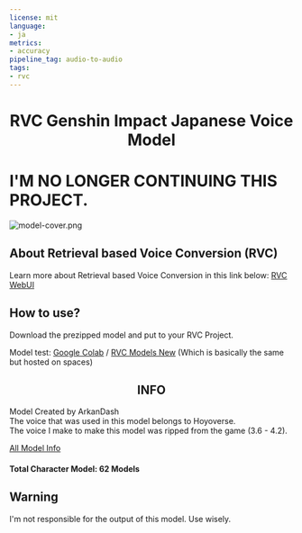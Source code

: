 ```yaml
---
license: mit
language:
- ja
metrics:
- accuracy
pipeline_tag: audio-to-audio
tags:
- rvc
---
```

# <center> RVC Genshin Impact Japanese Voice Model
# I'M NO LONGER CONTINUING THIS PROJECT.
![model-cover.png](https://huggingface.co/ArkanDash/rvc-genshin-impact/resolve/main/model-cover.png)

## About Retrieval based Voice Conversion (RVC)
Learn more about Retrieval based Voice Conversion in this link below:
[RVC WebUI](https://github.com/RVC-Project/Retrieval-based-Voice-Conversion-WebUI)

## How to use? 
Download the prezipped model and put to your RVC Project.

Model test: [Google Colab](https://colab.research.google.com/drive/110kiMZTdP6Ri1lY9-NbQf17GVPPhHyeT?usp=sharing) / [RVC Models New](https://huggingface.co/spaces/ArkanDash/rvc-models-new) (Which is basically the same but hosted on spaces)

## <center> INFO

Model Created by ArkanDash<br />
The voice that was used in this model belongs to Hoyoverse.<br />
The voice I make to make this model was ripped from the game (3.6 - 4.2).

[All Model Info](https://huggingface.co/ArkanDash/rvc-genshin-impact/blob/main/model_info.md)

#### Total Character Model: 62 Models

## Warning
I'm not responsible for the output of this model.
Use wisely.